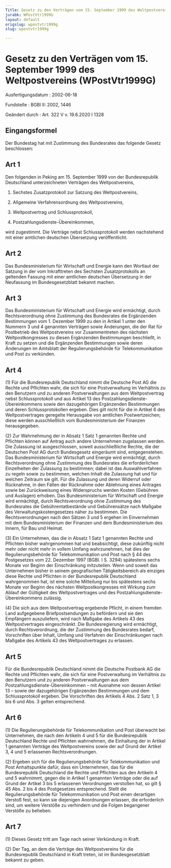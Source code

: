 ```yaml
---
Title: Gesetz zu den Verträgen vom 15. September 1999 des Weltpostvereins
jurabk: WPostVtr1999G
layout: default
origslug: wpostvtr1999g
slug: wpostvtr1999g

---
```


# Gesetz zu den Verträgen vom 15. September 1999 des Weltpostvereins (WPostVtr1999G)

Ausfertigungsdatum
:   2002-06-18

Fundstelle
:   BGBl II: 2002, 1446

Geändert durch
:   Art. 322 V v. 19.6.2020 I 1328



## Eingangsformel

Der Bundestag hat mit Zustimmung des Bundesrates das folgende Gesetz
beschlossen:


## Art 1

Den folgenden in Peking am 15. September 1999 von der Bundesrepublik
Deutschland unterzeichneten Verträgen des Weltpostvereins,

1.  Sechstes Zusatzprotokoll zur Satzung des Weltpostvereins,


2.  Allgemeine Verfahrensordnung des Weltpostvereins,


3.  Weltpostvertrag und Schlussprotokoll,


4.  Postzahlungsdienste-Übereinkommen,



wird zugestimmt. Die Verträge nebst Schlussprotokoll werden
nachstehend mit einer amtlichen deutschen Übersetzung veröffentlicht.


## Art 2

Das Bundesministerium für Wirtschaft und Energie kann den Wortlaut der
Satzung in der vom Inkrafttreten des Sechsten Zusatzprotokolls an
geltenden Fassung mit einer amtlichen deutschen Übersetzung in der
Neufassung im Bundesgesetzblatt bekannt machen.


## Art 3

Das Bundesministerium für Wirtschaft und Energie wird ermächtigt,
durch Rechtsverordnung ohne Zustimmung des Bundesrates die Ergänzenden
Bestimmungen vom 1. Dezember 1999 zu den in Artikel 1 unter den
Nummern 3 und 4 genannten Verträgen sowie Änderungen, die der Rat für
Postbetrieb des Weltpostvereins vor Zusammentreten des nächsten
Weltpostkongresses zu diesen Ergänzenden Bestimmungen beschließt, in
Kraft zu setzen und die Ergänzenden Bestimmungen sowie deren
Änderungen im Amtsblatt der Regulierungsbehörde für Telekommunikation
und Post zu verkünden.


## Art 4

(1) Für die Bundesrepublik Deutschland nimmt die Deutsche Post AG die
Rechte und Pflichten wahr, die sich für eine Postverwaltung im
Verhältnis zu den Benutzern und zu anderen Postverwaltungen aus dem
Weltpostvertrag nebst Schlussprotokoll und aus Artikel 13 des
Postzahlungsdienste-Übereinkommens sowie den dazugehörigen Ergänzenden
Bestimmungen und deren Schlussprotokollen ergeben. Dies gilt nicht für
die in Artikel 6 des Weltpostvertrages geregelte Herausgabe von
amtlichen Postwertzeichen; diese werden ausschließlich vom
Bundesministerium der Finanzen herausgegeben.

(2) Zur Wahrnehmung der in Absatz 1 Satz 1 genannten Rechte und
Pflichten können auf Antrag auch andere Unternehmen zugelassen werden.
Die Zulassung ist ausgeschlossen, soweit ausschließliche Rechte, die
der Deutschen Post AG durch Bundesgesetz eingeräumt sind,
entgegenstehen. Das Bundesministerium für Wirtschaft und Energie wird
ermächtigt, durch Rechtsverordnung ohne Zustimmung des Bundesrates die
erforderlichen Einzelheiten der Zulassung zu bestimmen; dabei ist das
Auswahlverfahren zu regeln sowie zu bestimmen, welchen Inhalt die
Zulassung hat und für welchen Zeitraum sie gilt.
Für die Zulassung und deren Widerruf oder Rücknahme, in den Fällen der
Rücknahme oder Ablehnung eines Antrages sowie bei Zurückweisung eines
Widerspruchs werden Kosten (Gebühren und Auslagen) erhoben. Das
Bundesministerium für Wirtschaft und Energie wird ermächtigt, durch
Rechtsverordnung ohne Zustimmung des Bundesrates die
Gebührentatbestände und Gebührensätze nach Maßgabe des
Verwaltungskostengesetzes näher zu bestimmen. Die Rechtsverordnungen
nach den Sätzen 3 und 5 ergehen im Einvernehmen mit dem
Bundesministerium der Finanzen und dem Bundesministerium des Innern,
für Bau und Heimat.

(3) Ein Unternehmen, das die in Absatz 1 Satz 1 genannten Rechte und
Pflichten bisher wahrgenommen hat und beabsichtigt, diese zukünftig
nicht mehr oder nicht mehr in vollem Umfang wahrzunehmen, hat dies der
Regulierungsbehörde für Telekommunikation und Post nach § 44 des
Postgesetzes vom 22. Dezember 1997 (BGBl. I S. 3294) spätestens sechs
Monate vor Beginn der Einschränkung mitzuteilen. Wenn und soweit das
Unternehmen bisher in seinem geografischen Tätigkeitsbereich als
einziges diese Rechte und Pflichten in der Bundesrepublik Deutschland
wahrgenommen hat, ist eine solche Mitteilung nur bis spätestens sechs
Monate vor Beginn des nächsten Weltpostkongresses mit Wirkung zum
Ablauf der Gültigkeit des Weltpostvertrages und des
Postzahlungsdienste-Übereinkommens zulässig.

(4) Die sich aus dem Weltpostvertrag ergebende Pflicht, in einem
fremden Land aufgegebene Briefpostsendungen zu befördern und sie den
Empfängern auszuliefern, wird nach Maßgabe des Artikels 43 des
Weltpostvertrages eingeschränkt. Die Bundesregierung wird ermächtigt,
durch Rechtsverordnung, die der Zustimmung des Bundesrates bedarf,
Vorschriften über Inhalt, Umfang und Verfahren der Einschränkungen
nach Maßgabe des Artikels 43 des Weltpostvertrages zu erlassen.


## Art 5

Für die Bundesrepublik Deutschland nimmt die Deutsche Postbank AG die
Rechte und Pflichten wahr, die sich für eine Postverwaltung im
Verhältnis zu den Benutzern und zu anderen Postverwaltungen aus dem
Postzahlungsdienste-Übereinkommen – mit Ausnahme von dessen Artikel 13
– sowie der dazugehörigen Ergänzenden Bestimmungen und dem
Schlussprotokoll ergeben. Die Vorschriften des Artikels 4 Abs. 2 Satz
1, 3 bis 6 und Abs. 3 gelten entsprechend.


## Art 6

(1) Die Regulierungsbehörde für Telekommunikation und Post überwacht
bei Unternehmen, die nach den Artikeln 4 und 5 für die Bundesrepublik
Deutschland Rechte und Pflichten wahrnehmen, die Einhaltung der in
Artikel 1 genannten Verträge des Weltpostvereins sowie der auf Grund
der Artikel 3, 4 und 5 erlassenen Rechtsverordnungen.

(2) Ergeben sich für die Regulierungsbehörde für Telekommunikation und
Post Anhaltspunkte dafür, dass ein Unternehmen, das für die
Bundesrepublik Deutschland die Rechte und Pflichten aus den Artikeln 4
und 5 wahrnimmt, gegen die in Artikel 1 genannten Verträge oder die
auf Grund der Artikel 3 bis 5 erlassenen Verordnungen verstoßen hat,
so gilt § 45 Abs. 2 bis 4 des Postgesetzes entsprechend. Stellt die
Regulierungsbehörde für Telekommunikation und Post einen derartigen
Verstoß fest, so kann sie diejenigen Anordnungen erlassen, die
erforderlich sind, um weitere Verstöße zu verhindern und die Folgen
begangener Verstöße zu beheben.


## Art 7

(1) Dieses Gesetz tritt am Tage nach seiner Verkündung in Kraft.

(2) Der Tag, an dem die Verträge des Weltpostvereins für die
Bundesrepublik Deutschland in Kraft treten, ist im Bundesgesetzblatt
bekannt zu geben.

